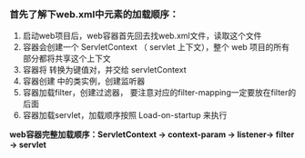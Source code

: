 ### 首先了解下web.xml中元素的加载顺序：

1. 启动web项目后，web容器首先回去找web.xml文件，读取这个文件
2. 容器会创建一个 ServletContext （ servlet 上下文），整个 web 项目的所有部分都将共享这个上下文
3. 容器将 转换为键值对，并交给 servletContext
4. 容器创建 中的类实例，创建监听器
5. 容器加载filter，创建过滤器， 要注意对应的filter-mapping一定要放在filter的后面
6. 容器加载servlet，加载顺序按照 Load-on-startup 来执行

**web容器完整加载顺序：ServletContext -> context-param -> listener-> filter -> servlet**

